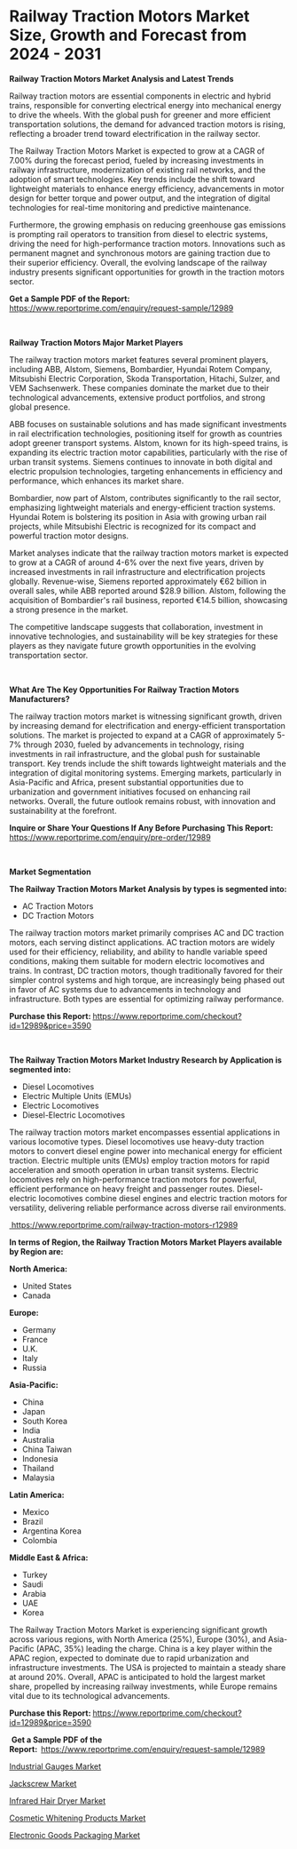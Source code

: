 <p><h1>Railway Traction Motors Market Size, Growth and Forecast from 2024 - 2031</h1></p><p><strong>Railway Traction Motors Market Analysis and Latest Trends</strong></p>
<p><p>Railway traction motors are essential components in electric and hybrid trains, responsible for converting electrical energy into mechanical energy to drive the wheels. With the global push for greener and more efficient transportation solutions, the demand for advanced traction motors is rising, reflecting a broader trend toward electrification in the railway sector.</p><p>The Railway Traction Motors Market is expected to grow at a CAGR of 7.00% during the forecast period, fueled by increasing investments in railway infrastructure, modernization of existing rail networks, and the adoption of smart technologies. Key trends include the shift toward lightweight materials to enhance energy efficiency, advancements in motor design for better torque and power output, and the integration of digital technologies for real-time monitoring and predictive maintenance.</p><p>Furthermore, the growing emphasis on reducing greenhouse gas emissions is prompting rail operators to transition from diesel to electric systems, driving the need for high-performance traction motors. Innovations such as permanent magnet and synchronous motors are gaining traction due to their superior efficiency. Overall, the evolving landscape of the railway industry presents significant opportunities for growth in the traction motors sector.</p></p>
<p><strong>Get a Sample PDF of the Report:&nbsp;</strong> <a href="https://www.reportprime.com/enquiry/request-sample/12989">https://www.reportprime.com/enquiry/request-sample/12989</a></p>
<p>&nbsp;</p>
<p><strong>Railway Traction Motors Major Market Players</strong></p>
<p><p>The railway traction motors market features several prominent players, including ABB, Alstom, Siemens, Bombardier, Hyundai Rotem Company, Mitsubishi Electric Corporation, Skoda Transportation, Hitachi, Sulzer, and VEM Sachsenwerk. These companies dominate the market due to their technological advancements, extensive product portfolios, and strong global presence.</p><p>ABB focuses on sustainable solutions and has made significant investments in rail electrification technologies, positioning itself for growth as countries adopt greener transport systems. Alstom, known for its high-speed trains, is expanding its electric traction motor capabilities, particularly with the rise of urban transit systems. Siemens continues to innovate in both digital and electric propulsion technologies, targeting enhancements in efficiency and performance, which enhances its market share.</p><p>Bombardier, now part of Alstom, contributes significantly to the rail sector, emphasizing lightweight materials and energy-efficient traction systems. Hyundai Rotem is bolstering its position in Asia with growing urban rail projects, while Mitsubishi Electric is recognized for its compact and powerful traction motor designs.</p><p>Market analyses indicate that the railway traction motors market is expected to grow at a CAGR of around 4-6% over the next five years, driven by increased investments in rail infrastructure and electrification projects globally. Revenue-wise, Siemens reported approximately €62 billion in overall sales, while ABB reported around $28.9 billion. Alstom, following the acquisition of Bombardier's rail business, reported €14.5 billion, showcasing a strong presence in the market.</p><p>The competitive landscape suggests that collaboration, investment in innovative technologies, and sustainability will be key strategies for these players as they navigate future growth opportunities in the evolving transportation sector.</p></p>
<p>&nbsp;</p>
<p><strong>What Are The Key Opportunities For Railway Traction Motors Manufacturers?</strong></p>
<p><p>The railway traction motors market is witnessing significant growth, driven by increasing demand for electrification and energy-efficient transportation solutions. The market is projected to expand at a CAGR of approximately 5-7% through 2030, fueled by advancements in technology, rising investments in rail infrastructure, and the global push for sustainable transport. Key trends include the shift towards lightweight materials and the integration of digital monitoring systems. Emerging markets, particularly in Asia-Pacific and Africa, present substantial opportunities due to urbanization and government initiatives focused on enhancing rail networks. Overall, the future outlook remains robust, with innovation and sustainability at the forefront.</p></p>
<p><strong>Inquire or Share Your Questions If Any Before Purchasing This Report:</strong> <a href="https://www.reportprime.com/enquiry/pre-order/12989">https://www.reportprime.com/enquiry/pre-order/12989</a></p>
<p>&nbsp;</p>
<p><strong>Market Segmentation</strong></p>
<p><strong>The Railway Traction Motors Market Analysis by types is segmented into:</strong></p>
<p><ul><li>AC Traction Motors</li><li>DC Traction Motors</li></ul></p>
<p><p>The railway traction motors market primarily comprises AC and DC traction motors, each serving distinct applications. AC traction motors are widely used for their efficiency, reliability, and ability to handle variable speed conditions, making them suitable for modern electric locomotives and trains. In contrast, DC traction motors, though traditionally favored for their simpler control systems and high torque, are increasingly being phased out in favor of AC systems due to advancements in technology and infrastructure. Both types are essential for optimizing railway performance.</p></p>
<p><strong>Purchase this Report:&nbsp;</strong><a href="https://www.reportprime.com/checkout?id=12989&price=3590">https://www.reportprime.com/checkout?id=12989&price=3590</a></p>
<p>&nbsp;</p>
<p><strong>The Railway Traction Motors Market Industry Research by Application is segmented into:</strong></p>
<p><ul><li>Diesel Locomotives</li><li>Electric Multiple Units (EMUs)</li><li>Electric Locomotives</li><li>Diesel-Electric Locomotives</li></ul></p>
<p><p>The railway traction motors market encompasses essential applications in various locomotive types. Diesel locomotives use heavy-duty traction motors to convert diesel engine power into mechanical energy for efficient traction. Electric multiple units (EMUs) employ traction motors for rapid acceleration and smooth operation in urban transit systems. Electric locomotives rely on high-performance traction motors for powerful, efficient performance on heavy freight and passenger routes. Diesel-electric locomotives combine diesel engines and electric traction motors for versatility, delivering reliable performance across diverse rail environments.</p></p>
<p><a href="https://www.reportprime.com/railway-traction-motors-r12989">&nbsp;https://www.reportprime.com/railway-traction-motors-r12989</a></p>
<p><strong>In terms of Region, the Railway Traction Motors Market Players available by Region are:</strong></p>
<p>
    <p> <strong> North America: </strong>
        <ul>
            <li>United States</li>
            <li>Canada</li>
        </ul>
        </p> 
    <p> <strong> Europe: </strong>
        <ul>
            <li>Germany</li>
            <li>France</li>
            <li>U.K.</li>
            <li>Italy</li>
            <li>Russia</li>
        </ul>
        </p> 
    <p> <strong> Asia-Pacific: </strong>
        <ul>
            <li>China</li>
            <li>Japan</li>
            <li>South Korea</li>
            <li>India</li>
            <li>Australia</li>
            <li>China Taiwan</li>
            <li>Indonesia</li>
            <li>Thailand</li>
            <li>Malaysia</li>
        </ul>
        </p> 
    <p> <strong> Latin America: </strong>
        <ul>
            <li>Mexico</li>
            <li>Brazil</li>
            <li>Argentina Korea</li>
            <li>Colombia</li>
        </ul>
        </p> 
    <p> <strong> Middle East & Africa: </strong>
        <ul>
            <li>Turkey</li>
            <li>Saudi</li>
            <li>Arabia</li>
            <li>UAE</li>
            <li>Korea</li>
        </ul>
    </p>
    </p>
<p><p>The Railway Traction Motors Market is experiencing significant growth across various regions, with North America (25%), Europe (30%), and Asia-Pacific (APAC, 35%) leading the charge. China is a key player within the APAC region, expected to dominate due to rapid urbanization and infrastructure investments. The USA is projected to maintain a steady share at around 20%. Overall, APAC is anticipated to hold the largest market share, propelled by increasing railway investments, while Europe remains vital due to its technological advancements.</p></p>
<p><strong>Purchase this Report: </strong><a href="https://www.reportprime.com/checkout?id=12989&price=3590">https://www.reportprime.com/checkout?id=12989&price=3590</a></p>
<p>&nbsp;<strong>Get a Sample PDF of the Report:&nbsp;&nbsp;</strong><a href="https://www.reportprime.com/enquiry/request-sample/12989">https://www.reportprime.com/enquiry/request-sample/12989</a></p>
<p><strong></strong></p>
<p><p><a href="https://github.com/dringals/Market-Research-Report-List-5/blob/main/industrial-gauges-market.md">Industrial Gauges Market</a></p><p><a href="https://github.com/mharielmesa/Market-Research-Report-List-4/blob/main/jackscrew-market.md">Jackscrew Market</a></p><p><a href="https://medium.com/@felipestehr/infrared-hair-dryer-market-a-global-and-regional-analysis-2024-2031-ef1a37510662">Infrared Hair Dryer Market</a></p><p><a href="https://issuu.com/reportprime-2/docs/cosmetic-whitening-products-market-_220e3af1d33443">Cosmetic Whitening Products Market</a></p><p><a href="https://www.linkedin.com/pulse/electronic-goods-packaging-market-trends-analysis-opportunities-tj7ve?trackingId=b7L6K0MpRFCw6xRKjID2rg%3D%3D">Electronic Goods Packaging Market</a></p></p>